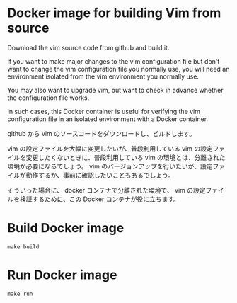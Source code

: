 # Docker image for building Vim from source

Download the vim source code from github and build it.

If you want to make major changes to the vim configuration file but don't want to change the vim configuration file you normally use, you will need an environment isolated from the vim environment you normally use.

You may also want to upgrade vim, but want to check in advance whether the configuration file works.

In such cases, this Docker container is useful for verifying the vim configuration file in an isolated environment with a Docker container.

github から vim のソースコードをダウンロードし、ビルドします。

vim の設定ファイルを大幅に変更したいが、普段利用している vim の設定ファイルを変更したくないときに、普段利用している vim の環境とは、分離された環境が必要になるでしょう。
vim のバージョンアップを行いたいが、設定ファイルが動作するか、事前に確認したいこともあるでしょう。

そういった場合に、 docker コンテナで分離された環境で、 vim の設定ファイルを検証するために、この Docker コンテナが役に立ちます。

# Build Docker image
```
make build
```

# Run Docker image
```
make run
```
